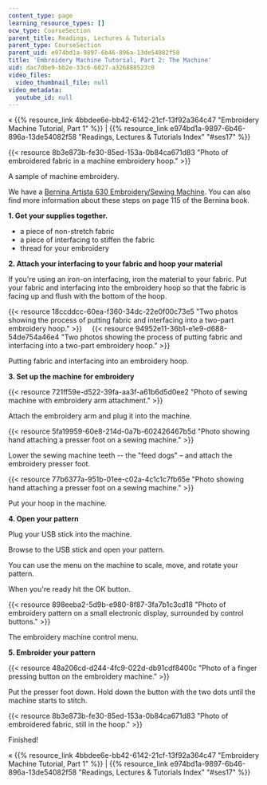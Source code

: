```yaml
---
content_type: page
learning_resource_types: []
ocw_type: CourseSection
parent_title: Readings, Lectures & Tutorials
parent_type: CourseSection
parent_uid: e974bd1a-9897-6b46-896a-13de54082f58
title: 'Embroidery Machine Tutorial, Part 2: The Machine'
uid: dac7dbe9-bb2e-33c6-6027-a326888523c0
video_files:
  video_thumbnail_file: null
video_metadata:
  youtube_id: null
---
```


« {{% resource_link 4bbdee6e-bb42-6142-21cf-13f92a364c47 "Embroidery Machine Tutorial, Part 1" %}} | {{% resource_link e974bd1a-9897-6b46-896a-13de54082f58 "Readings, Lectures & Tutorials Index" "#ses17" %}}

{{< resource 8b3e873b-fe30-85ed-153a-0b84ca671d83 "Photo of embroidered fabric in a machine embroidery hoop." >}}

A sample of machine embroidery.

We have a [Bernina Artista 630 Embroidery/Sewing Machine](http://www.berninausa.com/product_detail-n2-i13-sUS.html). You can also find more information about these steps on page 115 of the Bernina book.

**1\. Get your supplies together.**

*   a piece of non-stretch fabric
*   a piece of interfacing to stiffen the fabric
*   thread for your embroidery

**2\. Attach your interfacing to your fabric and hoop your material**

If you're using an iron-on interfacing, iron the material to your fabric. Put your fabric and interfacing into the embroidery hoop so that the fabric is facing up and flush with the bottom of the hoop.

{{< resource 18ccddcc-60ea-f360-34dc-22e0f00c73e5 "Two photos showing the process of putting fabric and interfacing into a two-part embroidery hoop." >}}     {{< resource 94952e11-36b1-e1e9-d688-54de754a46e4 "Two photos showing the process of putting fabric and interfacing into a two-part embroidery hoop." >}}

Putting fabric and interfacing into an embroidery hoop.

**3\. Set up the machine for embroidery**

{{< resource 721ff59e-d522-39fa-aa3f-a61b6d5d0ee2 "Photo of sewing machine with embroidery arm attachment." >}}

Attach the embroidery arm and plug it into the machine.

{{< resource 5fa19959-60e8-214d-0a7b-602426467b5d "Photo showing hand attaching a presser foot on a sewing machine." >}}

Lower the sewing machine teeth -- the "feed dogs" – and attach the embroidery presser foot.

{{< resource 77b6377a-951b-01ee-c02a-4c1c1c7fb65e "Photo showing hand attaching a presser foot on a sewing machine." >}}

Put your hoop in the machine.

**4\. Open your pattern**

Plug your USB stick into the machine.

Browse to the USB stick and open your pattern.

You can use the menu on the machine to scale, move, and rotate your pattern.

When you're ready hit the OK button.

{{< resource 898eeba2-5d9b-e980-8f87-3fa7b1c3cd18 "Photo of embroidery pattern on a small electronic display, surrounded by control buttons." >}}

The embroidery machine control menu.

**5\. Embroider your pattern**

{{< resource 48a206cd-d244-4fc9-022d-db91cdf8400c "Photo of a finger pressing button on the embroidery machine." >}}

Put the presser foot down. Hold down the button with the two dots until the machine starts to stitch.

{{< resource 8b3e873b-fe30-85ed-153a-0b84ca671d83 "Photo of embroidered fabric, still in the hoop." >}}

Finished!

« {{% resource_link 4bbdee6e-bb42-6142-21cf-13f92a364c47 "Embroidery Machine Tutorial, Part 1" %}} | {{% resource_link e974bd1a-9897-6b46-896a-13de54082f58 "Readings, Lectures & Tutorials Index" "#ses17" %}}